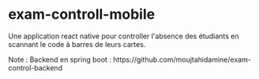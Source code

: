 # exam-controll-mobile

Une application react native pour controller l'absence des étudiants en scannant le code à barres de leurs cartes.
<p>Note : Backend en spring boot : https://github.com/moujtahidamine/exam-control-backend</p>
